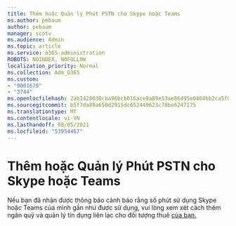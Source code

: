 ```yaml
---
title: Thêm hoặc Quản lý Phút PSTN cho Skype hoặc Teams
ms.author: pebaum
author: pebaum
manager: scotv
ms.audience: Admin
ms.topic: article
ms.service: o365-administration
ROBOTS: NOINDEX, NOFOLLOW
localization_priority: Normal
ms.collection: Adm_O365
ms.custom:
- "9001679"
- "3744"
ms.openlocfilehash: 2ab1428030cba96bcb016ace9a89e53ae86495e0404bb2ca5f0ee4e4a11755a4
ms.sourcegitcommit: b5f7da89a650d2915dc652449623c78be6247175
ms.translationtype: MT
ms.contentlocale: vi-VN
ms.lasthandoff: 08/05/2021
ms.locfileid: "53954467"
---
```

# <a name="add-or-manage-pstn-minutes-for-skype-or-teams"></a>Thêm hoặc Quản lý Phút PSTN cho Skype hoặc Teams

Nếu bạn đã nhận được thông báo cảnh báo rằng số phút sử dụng Skype hoặc Teams của mình gần như được sử dụng, vui lòng xem xét cách thêm ngân quỹ và quản lý tín dụng liên lạc cho đối tượng thuê [của bạn.](https://docs.microsoft.com/microsoftteams/add-funds-and-manage-communications-credits)